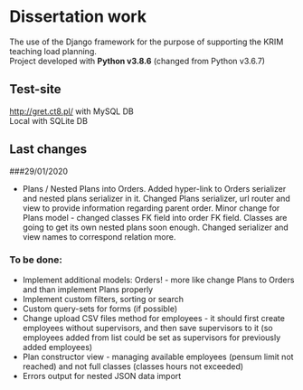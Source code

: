 # Dissertation work

The use of the Django framework for the purpose of supporting the KRIM teaching load planning.\
Project developed with **Python v3.8.6** (changed from Python v3.6.7)

## Test-site

http://gret.ct8.pl/ with MySQL DB\
Local with SQLite DB

## Last changes
###29/01/2020

- Plans / Nested Plans into Orders. 
  Added hyper-link to Orders serializer and nested plans serializer in it.
  Changed Plans serializer, url router and view to provide information regarding parent order.
  Minor change for Plans model - changed classes FK field into order FK field. 
  Classes are going to get its own nested plans soon enough.
  Changed serializer and view names to correspond relation more.

### To be done:

- Implement additional models: Orders! - more like change Plans to Orders and than implement Plans properly
- Implement custom filters, sorting or search
- Custom query-sets for forms (if possible)
- Change upload CSV files method for employees - it should first create employees without supervisors, and then save 
  supervisors to it (so employees added from list could be set as supervisors for previously added employees)
- Plan constructor view - managing available employees (pensum limit not reached) and not full classes 
  (classes hours not exceeded)
- Errors output for nested JSON data import
